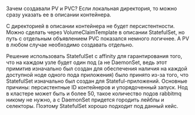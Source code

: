 Зачем создавали PV и PVC?  Если локальная директория, то можно сразу указать ее в описании контейнера.

С директорией в описании контейнера не будет персистентности. Можно сделать через VolumeClaimTemplate в описании StatefulSet, но путь с отдельным объявлением PVC показался немного логичнее. А PV в любом случае необходимо создавать отдельно.


Решение использовать StatefulSet с affinity для гарантирования того, что на каждом узле будет один под (а не DaemonSet, ведь этот примитив изначально был создан для обеспечения наличия на каждой доступной ноде одного пода приложения) было принято из-за того, что StatefulSet изначально был создан для Stateful-приложений. 
Основные причины: персистентные ID контейнеров и упорядоченный запуск.
Нод в кластере может быть и более 50, такое количество подов rabbitmq никому не нужно, а с DaemonSet придется городить лейблы и селекторы. Поэтому StatefulSet хорошо подходит под данный кейс.
